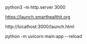 python3 -m http.server 3000

https://launch.smarthealthit.org

http://localhost:3000/launch.html

python -m uvicorn main:app --reload
